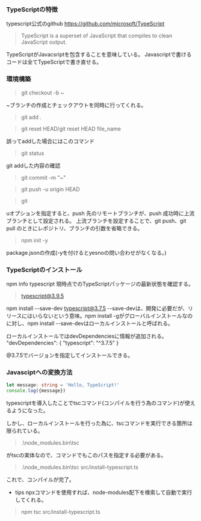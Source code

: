 ### TypeScriptの特徴
typescript公式のgithub
https://github.com/microsoft/TypeScript

> TypeScript is a superset of JavaScript that compiles to clean JavaScript output. 

TypeScriptがJavacsriptを包含することを意味している。
Javascriptで書けるコードは全てTypeScriptで書き直せる。

### 環境構築
>git checkout -b ~

~ブランチの作成とチェックアウトを同時に行ってくれる。

>git add .

>git reset HEAD/git reset HEAD file_name

誤ってaddした場合にはこのコマンド

>git status

git addした内容の確認

>git commit -m "~"

>git push -u origin HEAD

>git

uオプションを指定すると、push 先のリモートブランチが、push 成功時に上流ブランチとして設定される。
上流ブランチを設定することで、git push、git pull  のときにレポジトリ、ブランチの引数を省略できる。

>npm init -y

package.jsonの作成(-yを付けるとyesnoの問い合わせがなくなる。)

### TypeScriptのインストール

npm info typescript
現時点でのTypeScriptパッケージの最新状態を確認する。
>typescript@3.9.5

npm install --save-dev typescript@3.7.5
--save-devは、開発に必要だが、リリースにはいらないという意味。npm install -gがグローバルインストールなのに対し、npm install --save-devはローカルインストールと呼ばれる。

ローカルインストールではdevDependenciesに情報が追加される。
"devDependencies": {
"typescript": "^3.7.5"
}

@3.7.5でバージョンを指定してインストールできる。

### Javasciptへの変換方法

```typescript
let message: string = 'Hello, TypeScript!'
console.log({message})
```

typescriptを導入したことでtscコマンド(コンパイルを行う為のコマンド)が使えるようになった。

しかし、ローカルインストールを行った為に、tscコマンドを実行できる箇所は限られている。

>.\node_modules\.bin\tsc

がtscの実体なので、コマンドでもこのパスを指定する必要がある。

>.\node_modules\.bin\tsc src/install-typescript.ts

これで、コンパイルが完了。

- tips npxコマンドを使用すれば、node-modules配下を検索して自動で実行してくれる。

>npm tsc src/install-typescript.ts